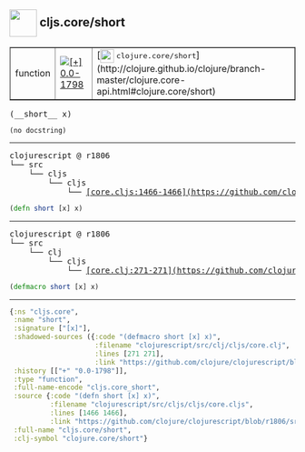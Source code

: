 ## <img width="48px" valign="middle" src="http://i.imgur.com/Hi20huC.png"> cljs.core/short

 <table border="1">
<tr>
<td>function</td>
<td><a href="https://github.com/cljsinfo/api-refs/tree/0.0-1798"><img valign="middle" alt="[+] 0.0-1798" src="https://img.shields.io/badge/+-0.0--1798-lightgrey.svg"></a> </td>
<td>
[<img height="24px" valign="middle" src="http://i.imgur.com/1GjPKvB.png"> <samp>clojure.core/short</samp>](http://clojure.github.io/clojure/branch-master/clojure.core-api.html#clojure.core/short)
</td>
</tr>
</table>

 <samp>
(__short__ x)<br>
</samp>

```
(no docstring)
```

---

 <pre>
clojurescript @ r1806
└── src
    └── cljs
        └── cljs
            └── <ins>[core.cljs:1466-1466](https://github.com/clojure/clojurescript/blob/r1806/src/cljs/cljs/core.cljs#L1466-L1466)</ins>
</pre>

```clj
(defn short [x] x)
```


---

 <pre>
clojurescript @ r1806
└── src
    └── clj
        └── cljs
            └── <ins>[core.clj:271-271](https://github.com/clojure/clojurescript/blob/r1806/src/clj/cljs/core.clj#L271-L271)</ins>
</pre>

```clj
(defmacro short [x] x)
```

---

```clj
{:ns "cljs.core",
 :name "short",
 :signature ["[x]"],
 :shadowed-sources ({:code "(defmacro short [x] x)",
                     :filename "clojurescript/src/clj/cljs/core.clj",
                     :lines [271 271],
                     :link "https://github.com/clojure/clojurescript/blob/r1806/src/clj/cljs/core.clj#L271-L271"}),
 :history [["+" "0.0-1798"]],
 :type "function",
 :full-name-encode "cljs.core_short",
 :source {:code "(defn short [x] x)",
          :filename "clojurescript/src/cljs/cljs/core.cljs",
          :lines [1466 1466],
          :link "https://github.com/clojure/clojurescript/blob/r1806/src/cljs/cljs/core.cljs#L1466-L1466"},
 :full-name "cljs.core/short",
 :clj-symbol "clojure.core/short"}

```
